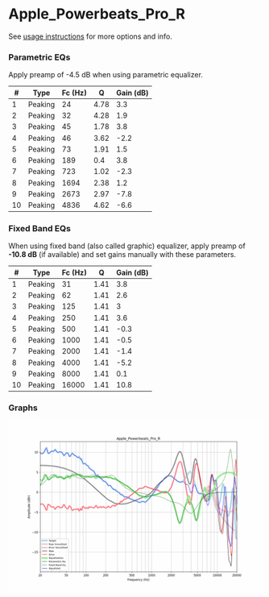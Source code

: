 # Apple_Powerbeats_Pro_R
See [usage instructions](https://github.com/jaakkopasanen/AutoEq#usage) for more options and info.

### Parametric EQs
Apply preamp of -4.5 dB when using parametric equalizer.

|   # | Type    |   Fc (Hz) |    Q |   Gain (dB) |
|-----|---------|-----------|------|-------------|
|   1 | Peaking |        24 | 4.78 |         3.3 |
|   2 | Peaking |        32 | 4.28 |         1.9 |
|   3 | Peaking |        45 | 1.78 |         3.8 |
|   4 | Peaking |        46 | 3.62 |        -2.2 |
|   5 | Peaking |        73 | 1.91 |         1.5 |
|   6 | Peaking |       189 | 0.4  |         3.8 |
|   7 | Peaking |       723 | 1.02 |        -2.3 |
|   8 | Peaking |      1694 | 2.38 |         1.2 |
|   9 | Peaking |      2673 | 2.97 |        -7.8 |
|  10 | Peaking |      4836 | 4.62 |        -6.6 |

### Fixed Band EQs
When using fixed band (also called graphic) equalizer, apply preamp of **-10.8 dB** (if available) and set gains manually with these parameters.

|   # | Type    |   Fc (Hz) |    Q |   Gain (dB) |
|-----|---------|-----------|------|-------------|
|   1 | Peaking |        31 | 1.41 |         3.8 |
|   2 | Peaking |        62 | 1.41 |         2.6 |
|   3 | Peaking |       125 | 1.41 |         3   |
|   4 | Peaking |       250 | 1.41 |         3.6 |
|   5 | Peaking |       500 | 1.41 |        -0.3 |
|   6 | Peaking |      1000 | 1.41 |        -0.5 |
|   7 | Peaking |      2000 | 1.41 |        -1.4 |
|   8 | Peaking |      4000 | 1.41 |        -5.2 |
|   9 | Peaking |      8000 | 1.41 |         0.1 |
|  10 | Peaking |     16000 | 1.41 |        10.8 |

### Graphs
![](./Apple_Powerbeats_Pro_R.png)
